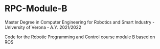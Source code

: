 # RPC-Module-B

Master Degree in Computer Engineering for Robotics and Smart Industry - University of Verona - A.Y. 2021/2022

Code for the Robotic Programming and Control course module B based on ROS
